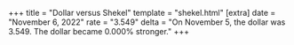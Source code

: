 +++
title = "Dollar versus Shekel"
template = "shekel.html"
[extra]
date = "November  6, 2022"
rate = "3.549"
delta = "On November  5, the dollar was 3.549. The dollar became 0.000% stronger."
+++
